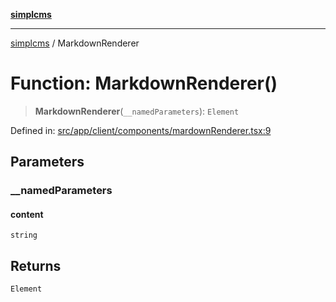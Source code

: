 [**simplcms**](../README.md)

***

[simplcms](../README.md) / MarkdownRenderer

# Function: MarkdownRenderer()

> **MarkdownRenderer**(`__namedParameters`): `Element`

Defined in: [src/app/client/components/mardownRenderer.tsx:9](https://github.com/joshkotrous/simplCMS/blob/d047d3f54c2e35ff1f967c5468fa7e1ea0e5eb8e/src/app/client/components/mardownRenderer.tsx#L9)

## Parameters

### \_\_namedParameters

#### content

`string`

## Returns

`Element`
